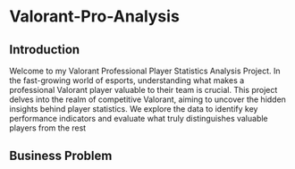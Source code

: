 # Valorant-Pro-Analysis

## Introduction
Welcome to my Valorant Professional Player Statistics Analysis Project. In the fast-growing world of esports, understanding what makes a professional Valorant player valuable to their team is crucial. This project delves into the realm of competitive Valorant, aiming to uncover the hidden insights behind player statistics. We explore the data to identify key performance indicators and evaluate what truly distinguishes valuable players from the rest



## Business Problem



